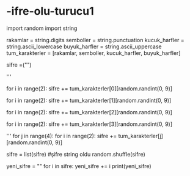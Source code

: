 # -ifre-olu-turucu1
import random
import string

rakamlar = string.digits
semboller = string.punctuation
kucuk_harfler = string.ascii_lowercase
buyuk_harfler = string.ascii_uppercase
tum_karakterler = [rakamlar, semboller, kucuk_harfler, buyuk_harfler]

sifre =("")

'''

for i in range(2):
    sifre += tum_karakterler[0][random.randint(0, 9)]
    
for i in range(2):
    sifre += tum_karakterler[1][random.randint(0, 9)]

for i in range(2):
    sifre += tum_karakterler[2][random.randint(0, 9)]

for i in range(2):
    sifre += tum_karakterler[3][random.randint(0, 9)]

'''
for j in range(4):
    for i in range(2):
        sifre += tum_karakterler[j][random.randint(0, 9)]

sifre = list(sifre)                     #şifre string oldu
random.shuffle(sifre)


yeni_sifre = ""
for i in sifre:
    yeni_sifre += i
print(yeni_sifre)    
